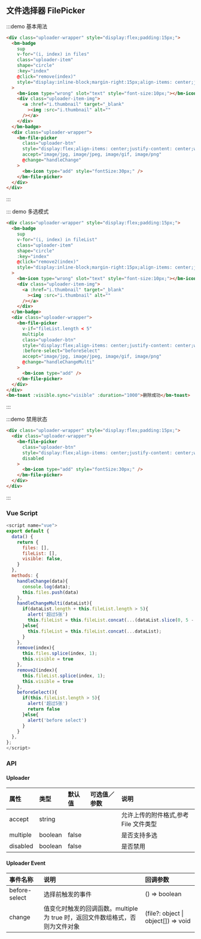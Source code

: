 ## 文件选择器 FilePicker

:::demo 基本用法

```html
<div class="uploader-wrapper" style="display:flex;padding:15px;">
  <bm-badge
    sup
    v-for="(i, index) in files"
    class="uploader-item"
    shape="circle"
    :key="index"
    @click="remove(index)"
    style="display:inline-block;margin-right:15px;align-items: center;justify-content: center;width:74px;height:74px;border:2px solid #ddd;"
  >
    <bm-icon type="wrong" slot="text" style="font-size:10px;"></bm-icon>
    <div class="uploader-item-img">
      <a :href="i.thumbnail" target="_blank"
        ><img :src="i.thumbnail" alt=""
      /></a>
    </div>
  </bm-badge>
  <div class="uploader-wrapper">
    <bm-file-picker
      class="uploader-btn"
      style="display:flex;align-items: center;justify-content: center;width:74px;height:74px;border:2px dashed #ddd;"
      accept="image/jpg, image/jpeg, image/gif, image/png"
      @change="handleChange"
    >
      <bm-icon type="add" style="fontSize:30px;" />
    </bm-file-picker>
  </div>
</div>
```

:::

::: demo 多选模式

```html
<div class="uploader-wrapper" style="display:flex;padding:15px;">
  <bm-badge
    sup
    v-for="(i, index) in fileList"
    class="uploader-item"
    shape="circle"
    :key="index"
    @click="remove2(index)"
    style="display:inline-block;margin-right:15px;align-items: center;justify-content: center;width:74px;height:74px;border:2px solid #ddd;"
  >
    <bm-icon type="wrong" slot="text" style="font-size:10px;"></bm-icon>
    <div class="uploader-item-img">
      <a :href="i.thumbnail" target="_blank"
        ><img :src="i.thumbnail" alt=""
      /></a>
    </div>
  </bm-badge>
  <div class="uploader-wrapper">
    <bm-file-picker
      v-if="fileList.length < 5"
      multiple
      class="uploader-btn"
      style="display:flex;align-items: center;justify-content: center;width:74px;height:74px;border:2px dashed #ddd;"
      :before-select="beforeSelect"
      accept="image/jpg, image/jpeg, image/gif, image/png"
      @change="handleChangeMulti"
    >
      <bm-icon type="add" />
    </bm-file-picker>
  </div>
</div>
<bm-toast :visible.sync="visible" :duration="1000">删除成功</bm-toast>
```

:::

:::demo 禁用状态

```html
<div class="uploader-wrapper" style="display:flex;padding:15px;">
  <div class="uploader-wrapper">
    <bm-file-picker
      class="uploader-btn"
      style="display:flex;align-items: center;justify-content: center;width:74px;height:74px;border:2px dashed #ddd;"
      disabled
    >
      <bm-icon type="add" style="fontSize:30px;" />
    </bm-file-picker>
  </div>
</div>
```

:::

### Vue Script

```javascript
<script name="vue">
export default {
  data() {
    return {
      files: [],
      fileList: [],
      visible: false,
    }
  },
  methods: {
    handleChange(data){
      console.log(data);
      this.files.push(data)
    },
    handleChangeMulti(dataList){
      if(dataList.length + this.fileList.length > 5){
        alert('超过5张')
        this.fileList = this.fileList.concat(...(dataList.slice(0, 5 - this.fileList.length)));
      }else{
        this.fileList = this.fileList.concat(...dataList);
      }
    },
    remove(index){
      this.files.splice(index, 1);
      this.visible = true
    },
    remove2(index){
      this.fileList.splice(index, 1);
      this.visible = true
    },
    beforeSelect(){
      if(this.fileList.length > 5){
        alert('超过5张')
        return false
      }else{
        alert('before select')
      }
    }
  },
};
</script>
```

### API

#### Uploader

| 属性     | 类型    | 默认值 | 可选值／参数 | 说明                                  |
| :------- | :------ | :----- | :----------- | :------------------------------------ |
| accept   | string  |        |              | 允许上传的附件格式,参考 File 文件类型 |
| multiple | boolean | false  |              | 是否支持多选                          |
| disabled | boolean | false  |              | 是否禁用                              |

#### Uploader Event

| 事件名称      | 说明                                                                          | 回调参数                            |
| :------------ | :---------------------------------------------------------------------------- | :---------------------------------- |
| before-select | 选择前触发的事件                                                              | () => boolean                       |
| change        | 值变化时触发的回调函数。multiple 为 true 时，返回文件数组格式，否则为文件对象 | (file?: object \| object[]) => void |
